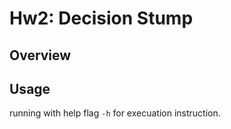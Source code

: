 # Hw2: Decision Stump

## Overview

## Usage
running with help flag `-h` for execuation instruction.
